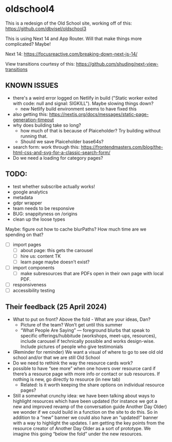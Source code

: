 # oldschool4

This is a redesign of the Old School site, working off of this: https://github.com/dbvisel/oldschool3

This is using Next 14 and App Router. Will that make things more complicated? Maybe!

Next 14: https://focusreactive.com/breaking-down-next-js-14/

View transitions courtesy of this: https://github.com/shuding/next-view-transitions

## KNOWN ISSUES

 - there's a weird error logged on Netlify in build ("Static worker exited with code: null and signal: SIGKILL"). Maybe slowing things down?
   - new Netlify build environment seems to have fixed this
 - also getting this: https://nextjs.org/docs/messages/static-page-generation-timeout
 - why does building take so long?
   - how much of that is because of Plaiceholder? Try building without running that.
   - Should we save Plaiceholder base64s?
 - search form: work through this: https://frontendmasters.com/blog/the-html-css-and-svg-for-a-classic-search-form/
 - Do we need a loading for category pages?

## TODO:
 - test whether subscribe actually works!
 - google analytics
 - metadata
 - gdpr wrapper
 - team needs to be responsive
 - BUG: snappityness on /origins
 - clean up the loose types

Maybe: figure out how to cache blurPaths? How much time are we spending on that?

 - [ ] import pages
   - [ ] about page: this gets the carousel
   - [ ] hire us: content TK
   - [ ] learn page maybe doesn't exist?
 - [ ] import components
     - [ ] make subresources that are PDFs open in their own page with local PDF.
 - [ ] responsiveness
 - [ ] accessibility testing

## Their feedback (25 April 2024)

- What to put on front? Above the fold - What are your ideas, Dan?
	 - Picture of the team? Won’t get until this summer
	 - “What People Are Saying” — foreground blurbs that speak to specific offerings/hubbitude (workshops, meet-ups, resources), include carousel if technically possible and works design-wise.  Include pictures of people who give testimonials
- (Reminder for reminder) We want a visual of where to go to see old old school and/or that we are still Old School
- Do we need to rethink the way the resource cards work?
- possible to have “see more” when one hovers over resource card if there’s a resource page with more info or contact or sub resources. If nothing is new, go directly to resource (in new tab)
	- Related: Is it worth keeping the share options on individual resource pages?
- Still a somewhat crunchy idea: we have been talking about ways to highlight resources which have been updated (for instance we got a new and improved revamp of the conversation guide Another Day Older) we wonder if we could build in a function on the site to do this. So in addition to a “new” banner we could also have an “updated!” banner with a way to highlight the updates. I am getting the key points from the resource creator of Another Day Older as a sort of prototype. We imagine this going “below the fold” under the new resources.